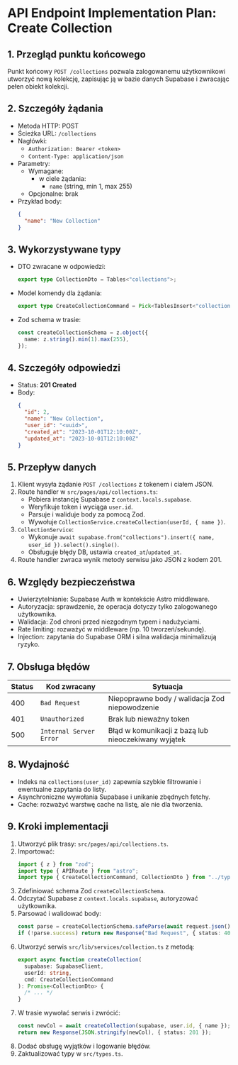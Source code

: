# API Endpoint Implementation Plan: Create Collection

## 1. Przegląd punktu końcowego

Punkt końcowy `POST /collections` pozwala zalogowanemu użytkownikowi utworzyć nową kolekcję, zapisując ją w bazie danych Supabase i zwracając pełen obiekt kolekcji.

## 2. Szczegóły żądania

- Metoda HTTP: POST
- Ścieżka URL: `/collections`
- Nagłówki:
  - `Authorization: Bearer <token>`
  - `Content-Type: application/json`
- Parametry:
  - Wymagane:
    - w ciele żądania:
      - `name` (string, min 1, max 255)
  - Opcjonalne: brak
- Przykład body:
  ```json
  {
    "name": "New Collection"
  }
  ```

## 3. Wykorzystywane typy

- DTO zwracane w odpowiedzi:
  ```ts
  export type CollectionDto = Tables<"collections">;
  ```
- Model komendy dla żądania:
  ```ts
  export type CreateCollectionCommand = Pick<TablesInsert<"collections">, "name">;
  ```
- Zod schema w trasie:
  ```ts
  const createCollectionSchema = z.object({
    name: z.string().min(1).max(255),
  });
  ```

## 4. Szczegóły odpowiedzi

- Status: **201 Created**
- Body:
  ```json
  {
    "id": 2,
    "name": "New Collection",
    "user_id": "<uuid>",
    "created_at": "2023-10-01T12:10:00Z",
    "updated_at": "2023-10-01T12:10:00Z"
  }
  ```

## 5. Przepływ danych

1. Klient wysyła żądanie `POST /collections` z tokenem i ciałem JSON.
2. Route handler w `src/pages/api/collections.ts`:
   - Pobiera instancję Supabase z `context.locals.supabase`.
   - Weryfikuje token i wyciąga `user.id`.
   - Parsuje i waliduje body za pomocą Zod.
   - Wywołuje `CollectionService.createCollection(userId, { name })`.
3. `CollectionService`:
   - Wykonuje `await supabase.from("collections").insert({ name, user_id }).select().single()`.
   - Obsługuje błędy DB, ustawia `created_at`/`updated_at`.
4. Route handler zwraca wynik metody serwisu jako JSON z kodem 201.

## 6. Względy bezpieczeństwa

- Uwierzytelnianie: Supabase Auth w kontekście Astro middleware.
- Autoryzacja: sprawdzenie, że operacja dotyczy tylko zalogowanego użytkownika.
- Walidacja: Zod chroni przed niezgodnym typem i nadużyciami.
- Rate limiting: rozważyć w middleware (np. 10 tworzeń/sekundę).
- Injection: zapytania do Supabase ORM i silna walidacja minimalizują ryzyko.

## 7. Obsługa błędów

| Status | Kod zwracany            | Sytuacja                                            |
| ------ | ----------------------- | --------------------------------------------------- |
| 400    | `Bad Request`           | Niepoprawne body / walidacja Zod niepowodzenie      |
| 401    | `Unauthorized`          | Brak lub nieważny token                             |
| 500    | `Internal Server Error` | Błąd w komunikacji z bazą lub nieoczekiwany wyjątek |

## 8. Wydajność

- Indeks na `collections(user_id)` zapewnia szybkie filtrowanie i ewentualne zapytania do listy.
- Asynchroniczne wywołania Supabase i unikanie zbędnych fetchy.
- Cache: rozważyć warstwę cache na listę, ale nie dla tworzenia.

## 9. Kroki implementacji

1. Utworzyć plik trasy: `src/pages/api/collections.ts`.
2. Importować:
   ```ts
   import { z } from "zod";
   import type { APIRoute } from "astro";
   import type { CreateCollectionCommand, CollectionDto } from "../types";
   ```
3. Zdefiniować schema Zod `createCollectionSchema`.
4. Odczytać Supabase z `context.locals.supabase`, autoryzować użytkownika.
5. Parsować i walidować body:
   ```ts
   const parse = createCollectionSchema.safeParse(await request.json());
   if (!parse.success) return new Response("Bad Request", { status: 400 });
   ```
6. Utworzyć serwis `src/lib/services/collection.ts` z metodą:
   ```ts
   export async function createCollection(
     supabase: SupabaseClient,
     userId: string,
     cmd: CreateCollectionCommand
   ): Promise<CollectionDto> {
     /* ... */
   }
   ```
7. W trasie wywołać serwis i zwrócić:
   ```ts
   const newCol = await createCollection(supabase, user.id, { name });
   return new Response(JSON.stringify(newCol), { status: 201 });
   ```
8. Dodać obsługę wyjątków i logowanie błędów.
9. Zaktualizować typy w `src/types.ts`.
